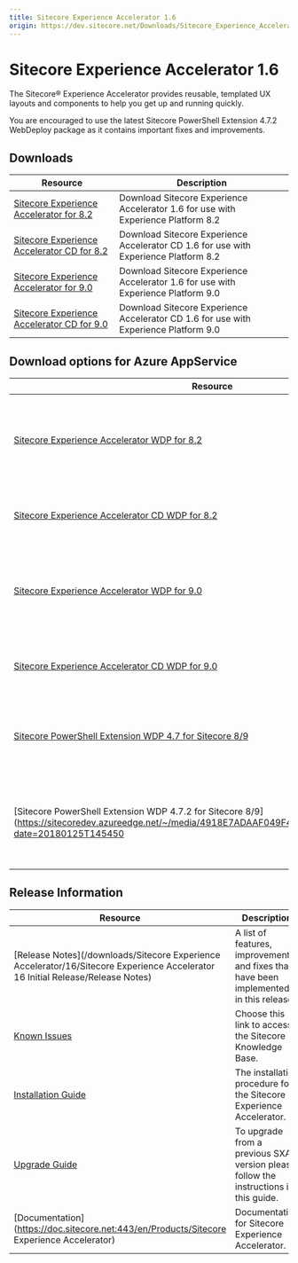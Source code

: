 ```yaml
---
title: Sitecore Experience Accelerator 1.6
origin: https://dev.sitecore.net/Downloads/Sitecore_Experience_Accelerator/16/Sitecore_Experience_Accelerator_16_Initial_Release.aspx
---
```



Sitecore Experience Accelerator 1.6
===================================

The Sitecore® Experience Accelerator provides reusable, templated UX layouts and components to help you get up and running quickly.

You are encouraged to use the latest Sitecore PowerShell Extension 4.7.2 WebDeploy package as it contains important fixes and improvements.

Downloads
---------

| Resource | Description |
| --- | --- |
| [Sitecore Experience Accelerator for 8.2](https://sitecoredev.azureedge.net/~/media/9BFC5B94B260414AAFDEB8FA8E0742BD.ashx?date=20180104T122333) | Download Sitecore Experience Accelerator 1.6 for use with Experience Platform 8.2 |
| [Sitecore Experience Accelerator CD for 8.2](https://sitecoredev.azureedge.net/~/media/7F28EACBE4E54C42B445D546282167B5.ashx?date=20180104T122333) | Download Sitecore Experience Accelerator CD 1.6 for use with Experience Platform 8.2 |
| [Sitecore Experience Accelerator for 9.0](https://sitecoredev.azureedge.net/~/media/E561B0DC7606482991B447FA5CAEACE5.ashx?date=20180104T122334) | Download Sitecore Experience Accelerator 1.6 for use with Experience Platform 9.0 |
| [Sitecore Experience Accelerator CD for 9.0](https://sitecoredev.azureedge.net/~/media/905EE28B57BD4E42963D02EA0F23F97A.ashx?date=20180104T122334) | Download Sitecore Experience Accelerator CD 1.6 for use with Experience Platform 9.0 |

Download options for Azure AppService
-------------------------------------

| Resource | Description |
| --- | --- |
| [Sitecore Experience Accelerator WDP for 8.2](https://sitecoredev.azureedge.net/~/media/40E1ECEAC15E4661B366578596602C1C.ashx?date=20180104T122311) | WebDeploy package for XP0 configuration and for CM role in XM and XP configurations. |
| [Sitecore Experience Accelerator CD WDP for 8.2](https://sitecoredev.azureedge.net/~/media/21C4399FEA5B415D8A2DFABB70693B9D.ashx?date=20180104T122310) | WebDeploy package for CD role in XM and XP configurations. |
| [Sitecore Experience Accelerator WDP for 9.0](https://sitecoredev.azureedge.net/~/media/9A5390BE5DA440B8AE49CB2CBD57EC98.ashx?date=20180104T122312) | WebDeploy package for XP0 configuration and for CM role in XM and XP configurations. |
| [Sitecore Experience Accelerator CD WDP for 9.0](https://sitecoredev.azureedge.net/~/media/9A9B3085E8E647CE8ED850498038A81C.ashx?date=20180104T122311) | WebDeploy package for CD role in XM and XP configurations. |
| [Sitecore PowerShell Extension WDP 4.7 for Sitecore 8/9](https://sitecoredev.azureedge.net/~/media/A5F95A1088824578A96D283FF41C8967.ashx?date=20180103T125508)|WebDeploy package for Sitecore PowerShell Extension 4.7 for Sitecore 8 and 9|
| [Sitecore PowerShell Extension WDP 4.7.2 for Sitecore 8/9](https://sitecoredev.azureedge.net/~/media/4918E7ADAAF049F4BC7BA5B73561F24F.ashx?date=20180125T145450|WebDeploy package for Sitecore PowerShell Extension 4.7.2 for Sitecore 8 and 9|

Release Information
-------------------

| Resource | Description |
| --- | --- |
| [Release Notes](/downloads/Sitecore Experience Accelerator/16/Sitecore Experience Accelerator 16 Initial Release/Release Notes) | A list of features, improvements, and fixes that have been implemented in this release. |
| [Known Issues](https://kb.sitecore.net/articles/196733) | Choose this link to access the Sitecore Knowledge Base. |
| [Installation Guide](https://sitecoredev.azureedge.net/~/media/C297AECC026F4D74AF3DCDE3016DDD42.ashx?date=20180214T141358) | The installation procedure for the Sitecore Experience Accelerator. |
| [Upgrade Guide](https://sitecoredev.azureedge.net/~/media/300B4D28B22E4A63B813E6F16A5FD2DE.ashx?date=20180214T141428) | To upgrade from a previous SXA version please follow the instructions in this guide. |
| [Documentation](https://doc.sitecore.net:443/en/Products/Sitecore Experience Accelerator) | Documentation for Sitecore Experience Accelerator. |